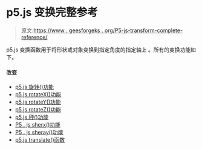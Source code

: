 # p5.js 变换完整参考

> 原文:[https://www . geesforgeks . org/P5-js-transform-complete-reference/](https://www.geeksforgeeks.org/p5-js-transform-complete-reference/)

p5.js 变换函数用于将形状或对象变换到指定角度的指定轴上 。所有的变换功能如下。

#### 改变

*   [p5.js 旋转()功能](https://www.geeksforgeeks.org/p5-js-rotate-function/#:~:text=The%20rotate()%20function%20in,axis%20over%20a%20specified%20angle.)
*   [p5.js rotateX()功能](https://www.geeksforgeeks.org/p5-js-rotatex-function/#:~:text=The%20rotateX()%20function%20in,object%20around%20the%20x%2Daxis.&text=Parameters%3A%20This%20function%20accepts%20single,rotation%20is%20to%20be%20done.)
*   [p5.js rotateY()功能](https://www.geeksforgeeks.org/p5-js-rotatey-function/)
*   [p5.js rotateZ()功能](https://www.geeksforgeeks.org/p5-js-rotatez-function/#:~:text=The%20rotateZ()%20function%20in,object%20around%20the%20z%2Daxis.&text=Parameters%3A%20This%20function%20accepts%20single,rotation%20is%20to%20be%20done.)
*   [p5.js 秤()功能](https://www.geeksforgeeks.org/p5-js-scale-function/)
*   [P5 . js sherx()功能](https://www.geeksforgeeks.org/p5-js-typography-shearx-function/#:~:text=The%20shearX()%20function%20in,specified%20in%20the%20current%20angleMode.)
*   [P5 . js sheray()功能](https://www.geeksforgeeks.org/p5-js-typography-sheary-function/)
*   [p5.js translate()函数](https://www.geeksforgeeks.org/p5-js-translate-function/#:~:text=The%20translate()%20function%20in,to%20specify%20up%2Fdown%20translation.)